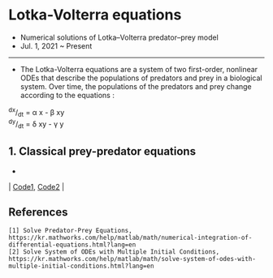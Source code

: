 # Lotka-Volterra equations
- Numerical solutions of Lotka–Volterra predator–prey model
- Jul. 1, 2021 ~ Present

----------
- The Lotka-Volterra equations are a system of two first-order, nonlinear ODEs that describe the populations of predators and prey in a biological system. Over time, the populations of the predators and prey change according to the equations :  
  
<sup>dx</sup>/<sub>dt</sub><font size="2em"></font> = &alpha; x - &beta; xy  
<sup>dy</sup>/<sub>dt</sub> = &delta; xy - &gamma; y  


## 1. Classical prey-predator equations
-
| [Code1](https://github.com/OH-Seoyoung/Lotka-Volterra_equations/blob/master/Classical_predator-prey/Classical_prey_predator_equations.m), [Code2]() |

## References
```
[1] Solve Predator-Prey Equations, https://kr.mathworks.com/help/matlab/math/numerical-integration-of-differential-equations.html?lang=en
[2] Solve System of ODEs with Multiple Initial Conditions, https://kr.mathworks.com/help/matlab/math/solve-system-of-odes-with-multiple-initial-conditions.html?lang=en
```

